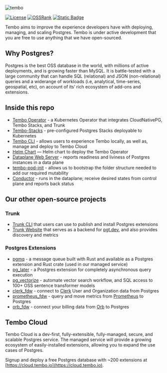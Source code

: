 ![tembo](https://github.com/tembo-io/tembo/assets/4283/f9ba2331-dc24-476c-8f83-05d620b66b06)

[![License](https://img.shields.io/badge/license-PostgreSQL-blue)](https://github.com/tembo-io/tembo/blob/main/LICENSE)
[![OSSRank](https://shields.io/endpoint?url=https://ossrank.com/shield/3811)](https://ossrank.com/p/3811)
[![Static Badge](https://img.shields.io/badge/%40tembo-community?logo=slack&label=slack)](https://join.slack.com/t/tembocommunity/shared_invite/zt-293gc1k0k-3K8z~eKW1SEIfrqEI~5_yw)

Tembo aims to improve the experience developers have with deploying, managing, and scaling Postgres. Tembo is under active development that you are free to use anything that we have open-sourced.

## Why Postgres?

Postgres is the best OSS database in the world, with millions of active deployments, and is growing faster than MySQL. It is battle-tested with a large community that can handle SQL (relational) and JSON (non-relational) queries and a widerange of workloads (i.e, analytical, time-series, geospatial, etc), on account of its’ rich ecosystem of add-ons and extensions.

## Inside this repo

* [Tembo Operator](https://github.com/tembo-io/tembo/tree/main/tembo-operator) - a Kubernetes Operator that integrates CloudNativePG, Tembo Stacks, and Trunk
* [Tembo-Stacks](https://github.com/tembo-io/tembo/tree/main/tembo-operator/src/stacks) - pre-configured Postgres Stacks deployable to Kubernetes
* [Tembo CLI](https://github.com/tembo-io/tembo/tree/main/tembo-cli) - allows users to experience Tembo locally, as well as, manage and deploy to Tembo Cloud
* [Helm Chart](https://github.com/tembo-io/tembo/tree/main/charts/tembo-operator) — Helm chart to deploy the Tembo Operator
* [Dataplane Web Server](https://github.com/tembo-io/tembo/tree/main/dataplane-webserver) - reports readiness and liviness of Postgres instances in a data plane
* [tembo-pod-init](https://github.com/tembo-io/tembo/tree/main/tembo-pod-init) - allows us to bootstrap the folder structure needed to add our required mutability
* [Conductor](https://github.com/tembo-io/tembo/tree/main/conductor) - runs in the dataplane; receive desired states from control plane and reports back status

## Our other open-source projects 

### Trunk

* [Trunk CLI](https://github.com/tembo-io/trunk/tree/main/cli) that users can use to publish and install Postgres extensions
* [Trunk Website](https://github.com/tembo-io/trunk/tree/main/registry) that serves as a backend for [pgt.dev](https://pgt.dev), and also provides discovery and metrics

### Postgres Extensions

* [pgmq](https://github.com/tembo-io/pgmq) - a message queue built with Rust and available as a Postgres extension and Rust crate (used in our managed service)
* [pg_later](https://github.com/tembo-io/pg_later) - a Postgres extension for completely asynchronous query execution
* [pg_vectorize](https://github.com/tembo-io/pg_vectorize) - automate vector search workflow, and SQL access to 100+ OSS sentence transformer models
* [clerk_fdw](https://github.com/tembo-io/clerk_fdw) - connect to [Clerk](https://clerk.com/) User and Organization data from Postgres
* [prometheus_fdw](https://github.com/tembo-io/prometheus_fdw) - query and move metrics from [Prometheus](https://prometheus.io/) to Postgres
* [orb_fdw](https://github.com/tembo-io/orb_fdw) - connect your billing data from [Orb](https://www.withorb.com/) to Postgres 

## Tembo Cloud

Tembo Cloud is a dev-first, fully-extensible, fully-managed, secure, and scalable Postgres service. The managed service will provide a growing ecosystem of easily-installed
extensions, allowing you to expand the use cases of Postgres.

Signup and deploy a free Postgres database with ~200 extensions at [https://cloud.tembo.io](https://cloud.tembo.io).
